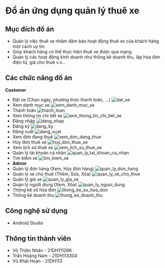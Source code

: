 # Đồ án ứng dụng quản lý thuê xe
## Mục đích đồ án
- Quản lý việc thuê xe nhằm đảm bảo hoạt động thuê xe của khách hàng một cách uy tín.
- Giúp khách hàng có thể thực hiện thuê xe được qua mạng
- Quản lý các hoạt động kinh doanh như thống kê doanh thu, lập hóa đơn điện tử, giá cho thuê v.v…
## Các chức năng đồ án
**Customer**
- Đặt xe (Chọn ngày, phương thức thanh toán, ...)
  ![dat_xe]()
- Xem danh mục xe
  ![xem_danh_muc_xe]()
- Thanh toán
  ![thanh_toan]()
- Xem thông tin chi tiết xe
  ![xem_thong_tin_chi_tiet_xe]()
- Đăng nhập
  ![dang_nhap]()
- Đăng ký
  ![dang_ky]()
- Đăng xuất
  ![dang_xuat]()
- Xem đơn đang thuê
  ![xem_don_dang_thue]()
- Hủy đơn thuê xe
  ![huy_don_thue_xe]()
- Xem lịch sử thuê xe
  ![xem_lich_su_thue_xe]()
- Quản lý tài khoản cá nhân
  ![quan_ly_tai_khoan_ca_nhan]()
- Tìm kiếm xe
  ![tim_kiem_xe]()
- **Admin**
- Quản lý đơn hàng (Xem, Hủy đơn hàng)
  ![quan_ly_don_hang]()
- Quản lý xe cho thuê (Thêm, Sửa, Xóa)
  ![quan_ly_xe_cho_thue]()
- Quản lý giá xe
  ![quan_ly_gia_xe]()
- Quản lý người dùng (Xem, Xóa)
  ![quan_ly_nguoi_dung]()
- Thống kê số hóa đơn
  ![thong_ke_so_hoa_don]()
- Thống kê doanh thu
  ![thong_ke_doanh_thu]()
## Công nghệ sử dụng
- Android Studio
## Thông tin thành viên
- Võ Thiện Nhân - 21DH111296
- Trần Hoàng Nam - 21DH113304
- Vũ Khải Hoàn - 21DH113
